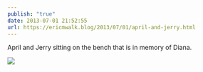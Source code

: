 ```yaml
---
publish: "true"
date: 2013-07-01 21:52:55
url: https://ericmwalk.blog/2013/07/01/april-and-jerry.html
---
```


April and Jerry sitting on the bench that is in memory of Diana.

![](https://ericmwalk.blog/uploads/2022/a193be9131.jpg)